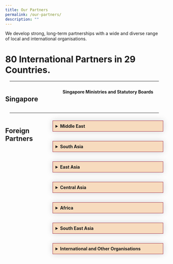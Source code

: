 ```yaml
---
title: Our Partners
permalink: /our-partners/
description: ""
---
```

<style>

	.grid-container {
		display: grid;
		grid-template-columns: 30% 70%;
	}

	hr {
	 margin: 1em;
	}

	#Singapore-partners {
		margin-top: 0.75em;
	  text-align: center;
	  font-weight: bold;
	}
<!-- New CSS for the new accordion-->

.Accordion-Paragraph {
	 font-size: 1em;
	 margin-left: 0.5em;
	 margin-right: 0.5em;
	 
	}
	
	summary {
		background-color: #f7dbbe;
		padding:8px;
		border: 1px solid #9F2943;
		font-weight: bold;
		
	}
	
	summary:hover{
		cursor: pointer;
		color: white;
		background-color: #F68B1F;
	
	}
	
	details[open] {
		background-color: #f7f0f0;
		border-bottom: 1px solid #9F2943;
		border-left: 1px solid #9F2943;
		border-right: 1px solid #9F2943;
	}
	
details {
		box-shadow: 0px 0px 20px #d4d4d4;
		margin-top: 10px;
		margin-bottom: 30px;
	}
	
ul{
	margin-right: 1em;
	
	}
</style>

<p>We develop strong, long-term partnerships with a wide and diverse range of local and international organisations.</p>

<h1>80 International Partners in 29 Countries.</h1>
<hr>
<div class="grid-container">
	<div class="grid-child-OP-1"><h2>Singapore</h2></div>
	<div class="grid-child-OP-2">
		 <p id="Singapore-partners">
		  Singapore Ministries and Statutory Boards
		</p>
	</div>
</div>
<hr>
<div class="grid-container">
	<div class="grid-child-OP-1">
		<h2>Foreign Partners</h2>
	</div>
	 <div class="grid-child-OP-2">
<!--  Start of the Foreign partners accordion.-->		 
<div id="myaccordion">
	<details>
		<summary>Middle East
		</summary>
		<ul>
			<li>Jordan, Ministry of Public Sector Development</li>
		<li>Kuwait, Civil Service Commission</li>
		<li>Oman, State Audit Institution</li>
		<li>Oman, Diwan of Royal Court</li>
		<li>Palestine, Palestine National Authority</li>
		<li>Qatar, Qatar Leadership Centre</li>
		<li>Qatar, Institute of Public Administration</li>
		<li>UAE, Abu Dhabi School of Government</li>
		</ul>
	</details>
<!-- Above is the Middle East Accordion. Below is the South Asia Accordion.-->
	<details><summary>South Asia</summary>
	<ul>
					 <li>India, Department of Personnel and Training</li>
					<li>India, Lal Bahadur Shastri National Academy of Administration</li>
					<li>India, Department of Economic Affairs</li>
					<li>Pakistan, National School of Public Policy</li>
					<li>Sri Lanka, Institute of Development and Administration</li>
		</ul>
	</details>
				 
  
<!-- Above is the South Asia accordion. Below is the Central Asia Accordion.-->
<details><summary>East Asia</summary>
	<ul>
			<li>China, Executive Leadership Academy Pudong</li>
			<li>China, Shanghai Administrative Institute</li>
			<li>China, Suzhou Industrial Park Administrative Committee</li>
			<li>China, Tianjian Administrative Institute</li>
			<li>China, Sino-Singapore Tianjin Eco-City</li>
			<li>China, Zhejiang Administrative Institute</li>
			<li>Korea, National Human Resource Development Institute</li>
			<li>Mongolia, Cabinet Secretariat</li>
			<li>Mongolia, National Academy of Governance</li>
			<li>Mongolia, Ulaanbaatar City Training Centre</li>
  </ul>
	</details>
        

  
<!-- Above is East Asia accordion. Below is Central Asia Accordion. -->
<details>
		<summary>Central Asia</summary>
	<ul>
			<li>Kazakhstan, Academy of Public Administration</li>
		</ul>
</details>
		
<details><summary>Africa</summary>
	<ul>
			<li>Botswana, Department of Public Service Management</li>
			<li>Botswana, Public Service College</li>
			<li>Namibia, Namibia Institute of Public Administration</li>
			<li>South Africa, Department of International Relations and Cooperation</li>
			<li>South Africa, National School of Government</li>
</ul>
</details>

 
<details>
		<summary>
		South East Asia
		</summary>
	<ul>
				<li>China, Executive Leadership Academy Pudong</li> 
				<li>China, Shanghai Administrative Institute</li> 
				<li>China, Suzhou Industrial Park Administrative Committee</li> 
				<li>China, Tianjian Administrative Institute</li> 
				<li>China, Sino-Singapore Tianjin Eco-City</li> 
				<li>China, Zhejiang Administrative Institute</li> 
				<li>Korea, National Human Resource Development Institute</li> 
				<li>Mongolia, Cabinet Secretariat</li> <li>Mongolia, National Academy of Governance</li> 
				<li>Mongolia, Ulaanbaatar City Training Centre</li> 
					<li>Brunei, Civil Service Institute</li> <li>Brunei, Ministry of Finance and Economy</li> <li>Cambodia, Ministry of Civil Service</li> <li>Cambodia, Royal School of Administration</li> 
				<li>Cambodia, Ministry of Finance</li> <li>Cambodia, Economics and Finance Institute</li> 
				<li>Indonesia, National Civil Service Agency</li> 
				<li>Indonesia, National Institute of Public Administration</li> 
				<li>People's Democratic Republic of Laos (Lao PDR), Ministry of Home Affairs</li> 
				<li>Lao PDR, Public Administration, Research and Training Institute</li> 
				<li>Malaysia, National Institute of Public Administration</li> 
				<li>Myanmar, Union Civil Service Board</li> <li>Myanmar, Central Institute of Civil Service</li> 
				<li>Philippines, Civil Service Institute</li> <li>Thailand, Civil Service Training Institute</li> <li>Thailand, Office of Civil Service Commission</li> 
				<li>Thailand, Securities and Exchange Commission</li> 
				<li>Vietnam, Communist Part of Vietnam Central Inspectorate</li>
				<li>Vietnam, Monitoring Office of Programme 165</li> 
				<li>Vietnam, National Academy of Public Administration</li> 
		<li>Vietnam, Office of the Government</li> </ul>
</details>
 <details>
		<summary>International and Other Organisations
		</summary>
<ul>
  <li>ASEAN Secretariat</li>
  <li>Asian Development Bank</li>
  <li>Australia and New Zealand School of Government</li>
  <li>Chilean International Cooperation Agency (AGCI)</li>
  <li>Japan International Cooperation Agency (JICA)</li>
  <li>Korea International Cooperation Agency (KICA)</li>
  <li>Temasek Foundation (TF)</li>
  <li>Global Education and Training Institute (GETI), United Nation Disaster Risk Reduction (UNDRR) Office of Northeast Asia (ONEA)</li>
  <li>Moroccan Agency for International Cooperation (AMCI)</li>
</ul>
	</details>  
    

  </div>


</div>
	
 
	
	
	
	
	
	
	
  </div>